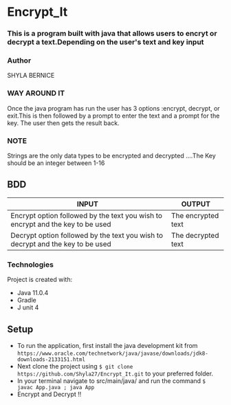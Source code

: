 # Encrypt_It
### This is a program built with java that allows users to encryt or decrypt a text.Depending on the user's text and key input 

### Author
SHYLA BERNICE 
### WAY AROUND IT

 Once the java program has run the user has 3 options :encrypt, decrypt, or exit.This is then followed by a prompt to enter the text and a prompt for the key. The user then gets the result back.

###  NOTE

Strings are the only data types to be encrypted and decrypted ....The Key should be an integer between 1-16              


## BDD
| INPUT                                                                       | OUTPUT             |
|-----------------------------------------------------------------------------|--------------------|
| Encrypt option followed by the text you wish to encrypt and the key to be used  | The encrypted text |
| Decrypt option  followed by the text you wish to decrypt and the key to be used  | The decrypted text |

### Technologies
Project is created with:
* Java 11.0.4
* Gradle 
* J unit 4

	
## Setup

* To run the application, first install the java development kit from `https://www.oracle.com/technetwork/java/javase/downloads/jdk8-downloads-2133151.html`
* Next clone the project using `$ git clone https://github.com/Shyla27/Encrypt_It.git` to your preferred folder.
* In your terminal  navigate to src/main/java/ and run the command `$ javac App.java ; java App`
* Encrypt and Decrypt !! 


